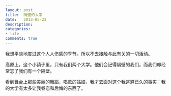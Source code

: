 ```yaml
---
layout: post
title:  隔壁的大学
date:   2013-05-23
description: 
categories:
- life
comments: true
---
```

我想平淡地度过这个人人伤感的季节。所以不去接触与此有关的一切活动。

高原上，这个小镇子里，只有我们两个大学。他们会记得隔壁的我们，而我们却经常忘了我们有一个隔壁。

看到舞台上那些美丽的舞蹈，唱歌的姑娘，我才去面对这个我逃避已久的事实：我的大学有太多让我眷恋和后悔的东西了。
